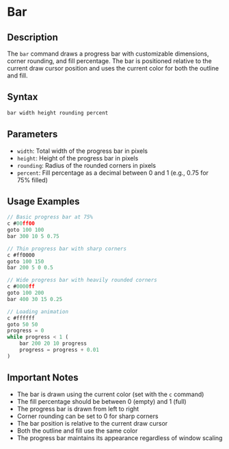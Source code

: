 # Bar

## Description

The `bar` command draws a progress bar with customizable dimensions, corner rounding, and fill percentage. The bar is positioned relative to the current draw cursor position and uses the current color for both the outline and fill.

## Syntax

```javascript
bar width height rounding percent
```

## Parameters

- `width`: Total width of the progress bar in pixels
- `height`: Height of the progress bar in pixels
- `rounding`: Radius of the rounded corners in pixels
- `percent`: Fill percentage as a decimal between 0 and 1 (e.g., 0.75 for 75% filled)

## Usage Examples

```javascript
// Basic progress bar at 75%
c #00ff00
goto 100 100
bar 300 10 5 0.75

// Thin progress bar with sharp corners
c #ff0000
goto 100 150
bar 200 5 0 0.5

// Wide progress bar with heavily rounded corners
c #0000ff
goto 100 200
bar 400 30 15 0.25

// Loading animation
c #ffffff
goto 50 50
progress = 0
while progress < 1 (
    bar 200 20 10 progress
    progress = progress + 0.01
)
```

## Important Notes

- The bar is drawn using the current color (set with the `c` command)
- The fill percentage should be between 0 (empty) and 1 (full)
- The progress bar is drawn from left to right
- Corner rounding can be set to 0 for sharp corners
- The bar position is relative to the current draw cursor
- Both the outline and fill use the same color
- The progress bar maintains its appearance regardless of window scaling 